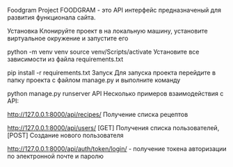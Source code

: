 Foodgram Project
FOODGRAM - это API интерфейс предназначеный для развития функционала сайта.

Установка
Клонируйте проект в на локальную машину, установите виртуальное окружение и запустите его

python -m venv venv
source venv/Scripts/activate
Установите все зависимости из файла requirements.txt

pip install -r requirements.txt
Запуск
Для запуска проекта перейдите в папку проекта с файлом manage.py и выполните команду

python manage.py runserver 
API
Несколько примеров взаимодействия c API:

http://127.0.0.1:8000/api/recipes/ Получение списка рецептов

http://127.0.0.1:8000/api/users/ [GET] Получения списка пользователей, [POST] Создание нового пользователя

http://127.0.0.1:8000/api/auth/token/login/ - получение токена авторизации по электронной почте и паролю


